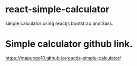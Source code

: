 # react-simple-calculator

simple calculator using reactjs bootstrap and Sass.

# Simple calculator github link.

https://mapungo10.github.io/reactjs-simple-calculator/
